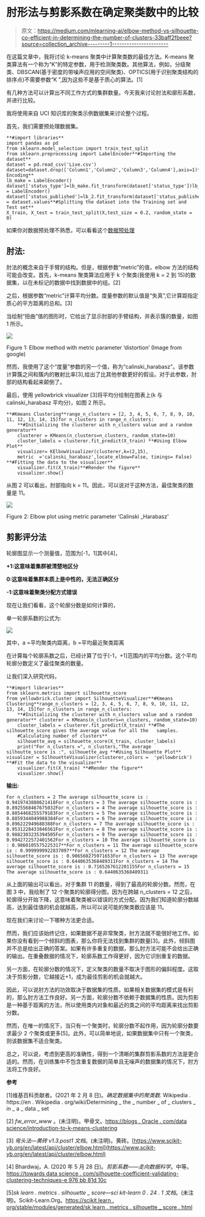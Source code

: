 # 肘形法与剪影系数在确定聚类数中的比较

> 原文：<https://medium.com/mlearning-ai/elbow-method-vs-silhouette-co-efficient-in-determining-the-number-of-clusters-33baff2fbeee?source=collection_archive---------1----------------------->

在这篇文章中，我将讨论 k-means 聚类中计算聚类数的最佳方法。K-means 聚类算法有一个称为“K”的特定参数，用于检测聚类数。其他算法，例如，分级聚类、DBSCAN(基于密度的带噪声应用的空间聚类)、OPTICS(用于识别聚类结构的排序点)不需要参数“K ”,因为这些不是基于质心的算法。[1]

有几种方法可以计算出不同工作方式的集群数量。今天我来讨论肘法和廓形系数，并进行比较。

我将使用来自 UCI 知识库的聚类示例数据集来讨论整个过程。

首先，我们需要预处理数据集。

```
**#import libraries**
import pandas as pd
from sklearn.model_selection import train_test_split
from sklearn.preprocessing import LabelEncoder**#Importing the dataset**
dataset = pd.read_csv('Live.csv')
dataset=dataset.drop(['Column1','Column2','Column3','Column4'],axis=1)**#Label Encoding**
lb_make = LabelEncoder()
dataset['status_type']=lb_make.fit_transform(dataset['status_type'])lb_2 = LabelEncoder()
dataset['status_published']=lb_2.fit_transform(dataset['status_published'])X = dataset.values**#Splitting the dataset into the Training set and Test set**
X_train, X_test = train_test_split(X,test_size = 0.2, random_state = 0)
```

如果你对数据预处理不熟悉，可以看看这个[数据预处理](https://www.upgrad.com/blog/data-preprocessing-in-machine-learning/)

## **肘法:**

肘法的概念来自于手臂的结构。但是，根据参数“metric”的值，elbow 方法的结构可能会改变。首先，k-means 聚类算法应用于 k 个聚类(我使用 k = 2 到 15)的数据集，以在未标记的数据中找到数据中的组。[2]

之后，根据参数“metric”计算平均分数。度量参数的默认值是“失真”,它计算距指定质心的平方距离的总和。[3]

当绘制“扭曲”值的图形时，它给出了显示肘部的手臂结构，并表示簇的数量，如图 1 所示。

![](img/cc48faa634f598bc924096444c2af595.png)

Figure 1: Elbow method with metric parameter ‘distortion’ (Image from google)

然而，我使用了这个“度量”参数的另一个值，称为“calinski_harabasz”。该参数计算簇之间和簇内的散射比率[3],给出了比其他参数更好的假设。对于此参数，肘部的结构看起来颠倒了。

最后，使用 yellowbrick visualizer [3]将平均分绘制在图表上(k 与 calinski_harabasz 平均分)，如图 2 所示。

```
**#Kmeans Clustering**range_n_clusters = [2, 3, 4, 5, 6, 7, 8, 9, 10, 11, 12, 13, 14, 15]for n_clusters in range_n_clusters:
    **#Initializing the clusterer with n_clusters value and a random   generator**
    clusterer = KMeans(n_clusters=n_clusters, random_state=10)
    cluster_labels = clusterer.fit_predict(X_train) **#Using Elbow Plot**
    visualizer= KElbowVisualizer(clusterer,k=(2,15),
    metric  ='calinski_harabasz',locate_elbow=False, timings= False) **#Fitting the data to the visualizer**
    visualizer.fit(X_train)**#Render the figure**
    visualizer.show() 
```

从图 2 可以看出，肘部指向 k = 11。因此，可以说对于这种方法，最佳聚类的数量是 11。

![](img/fe3eef4e5cb53e7ebd35a16acc87fa7f.png)

Figure 2: Elbow plot using metric parameter ‘Calinski _Harabasz’

## **剪影评分法**

轮廓图显示一个测量值，范围为[-1，1]其中[4]，

**+1:这意味着集群被清楚地区分**

**0:这意味着集群本质上是中性的，无法正确区分**

**-1:这意味着聚类分配方式错误**

现在让我们看看，这个轮廓分数是如何计算的，

单一轮廓系数的公式为:

![](img/aaa2f1d286082cd20f950eef632dd685.png)

其中，a =平均聚类内距离，b =平均最近聚类距离

在计算每个轮廓系数之后，已经计算了位于[-1，+1]范围内的平均分数。这个平均轮廓分数定义了最佳聚类的数量。

让我们深入研究代码，

```
**#import libraries**
from sklearn.metrics import silhouette_score
from yellowbrick.cluster import SilhouetteVisualizer**#Kmeans Clustering**range_n_clusters = [2, 3, 4, 5, 6, 7, 8, 9, 10, 11, 12, 13, 14, 15]for n_clusters in range_n_clusters:
    **#Initializing the clusterer with n_clusters value and a random   generator** clusterer = KMeans(n_clusters=n_clusters, random_state=10)
    cluster_labels = clusterer.fit_predict(X_train) **#The silhouette_score gives the average value for all the   samples.
    #Calculating number of clusters**
    silhouette_avg = silhouette_score(X_train, cluster_labels)
    print("For n_clusters =", n_clusters,"The average   silhoutte_score is :", silhouette_avg **#Using Silhouette Plot** visualizer = SilhouetteVisualizer(clusterer,colors =  'yellowbrick') **#Fit the data to the visualizer**
    visualizer.fit(X_train) **#Render the figure**
    visualizer.show()
```

**输出:**

```
For n_clusters = 2 The average silhouette_score is : 0.9419743880621418For n_clusters = 3 The average silhouette_score is : 0.8925568467675032For n_clusters = 4 The average silhouette_score is : 0.8854468255579183For n_clusters = 5 The average silhouette_score is : 0.8859344049988384For n_clusters = 6 The average silhouette_score is : 0.896222949688388For n_clusters = 7 The average silhouette_score is : 0.9531228433846561For n_clusters = 8 The average silhouette_score is : 0.9882303235394505For n_clusters = 9 The average silhouette_score is : 0.9942722572401562For n_clusters = 10 The average silhouette_score is : 0.9860105575225317**For n_clusters = 11 The average silhouette_score is : 0.9999999922837097**For n_clusters = 12 The average silhouette_score is : 0.906560275971653For n_clusters = 13 The average silhouette_score is : 0.6440635368489311For n_clusters = 14 The average silhouette_score is : 0.7165267612201155For n_clusters = 15 The average silhouette_score is : 0.6440635368489311
```

从上面的输出可以看出，对于集群 11 的数量，得到了最高的轮廓分数。然而，在图 3 中，我绘制了 12 个聚类的轮廓得分图，因为在跨越 n_clusters = 12 之后，轮廓得分开始下降，这意味着聚类被以错误的方式分配。因为我们知道轮廓分数越高，达到最佳值的机会就越高，所以可以说可能的聚类数应该是 11。

现在我们来讨论一下哪种方法更合适。

然而，我们应该始终记住，如果数据不是非常聚类，肘方法就不能很好地工作。如果你没有看到一个倾斜的图表，那么你将无法找到集群的数量[3]。此外，倾斜图并不总是给出正确的答案。如果有许多重复的数据，那么肘方法可能不会给出正确的输出。在重叠数据的情况下，轮廓系数工作得更好，因为它识别重复的数据。

另一方面，在轮廓分数的情况下，定义聚类的数量不取决于图形的偏斜程度。这取决于剪影分数，它越接近+1，成为最佳剪影的机会就越大。

因此，可以说肘方法的功效取决于数据集的性质。如果相关数据集的模式是有利的，那么肘方法工作良好。另一方面，轮廓分数不依赖于数据集的性质。因为剪影是一种基于距离的方法，所以使用类内对象和最近的类之间的平均距离来找出剪影分数。

然而，在唯一的情况下，当只有一个聚类时，轮廓分数不起作用，因为轮廓分数要求最少 2 个聚类或更多[5]。此外，可以简单地说，如果数据集中只有一个聚类，则该数据集不适合聚类。

总之，可以说，考虑到更高的准确性，得到一个清晰的集群剪影系数的方法是更合适的。然而，在训练集中不包含重复数据的简单且无噪声的数据集的情况下，肘方法将工作良好。

**参考**

[1]维基百科贡献者。(2021 年 2 月 8 日)。*确定数据集中的聚类数*. Wikipedia . https://en . Wikipedia . org/wiki/Determining _ the _ number _ of _ clusters _ in _ a _ data _ set

[2] *fw_error_www* 。(未注明)。甲骨文。[https://blogs . Oracle . com/data science/introduction-to-k-means-clustering](https://blogs.oracle.com/datascience/introduction-to-k-means-clustering)

[3] *弯头法—黄砖 v1.3.post1 文档*。(未注明)。黄砖。[https://www.scikit-yb.org/en/latest/api/cluster/elbow.html](https://www.scikit-yb.org/en/latest/api/cluster/elbow.html)

[4] Bhardwaj，A. (2020 年 5 月 28 日)。*剪影系数——走向数据科学*。中等。[https://towards data science . com/silhouette-coefficient-validating-clustering-techniques-e 976 bb 81d 10c](https://towardsdatascience.com/silhouette-coefficient-validating-clustering-techniques-e976bb81d10c)

[5]*sk learn . metrics . silhouette _ score—sci kit-learn 0 . 24 . 1 文档*。(未注明)。Scikit-Learn.Org。[https://scikit learn . org/stable/modules/generated/sk learn . metrics . silhouette _ score . html](https://scikitlearn.org/stable/modules/generated/sklearn.metrics.silhouette_score.html)